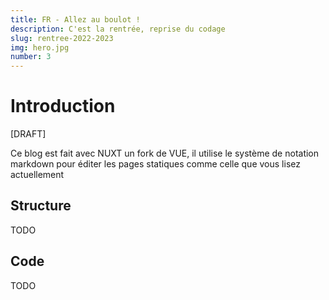 ```yaml
---
title: FR - Allez au boulot !
description: C'est la rentrée, reprise du codage
slug: rentree-2022-2023
img: hero.jpg
number: 3
---
```


# Introduction

[DRAFT]

Ce blog est fait avec NUXT un fork de VUE, il utilise le système de notation markdown pour éditer les pages statiques comme celle que vous lisez actuellement

## Structure

TODO

## Code

TODO
